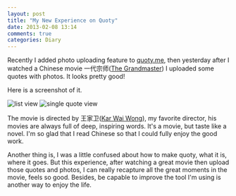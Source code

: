 ```yaml
---
layout: post
title: "My New Experience on Quoty"
date: 2013-02-08 13:14
comments: true
categories: Diary
---
```


Recently I added photo uploading feature to [quoty.me](http://quoty.me), then yesterday after I watched a Chinese movie 一代宗师([The Grandmaster](http://www.imdb.com/title/tt1462900/)) I uploaded some quotes with photos. It looks pretty good!

Here is a screenshot of it.

![list view](http://cdn.kinopyo.com/images/quoty_screenshot.png)
![single quote view](http://cdn.kinopyo.com/images/quoty_screenshot2.png)

The movie is directed by 王家卫([Kar Wai Wong](http://www.imdb.com/name/nm0939182/)), my favorite director, his movies are always full of deep, inspiring words. It's a movie, but taste like a novel. I'm so glad that I read Chinese so that I could fully enjoy the good work.

Another thing is, I was a little confused about how to make quoty, what it is, where it goes. But this experience, after watching a great movie then upload those quotes and photos, I can really recapture all the great moments in the movie, feels so good. Besides, be capable to improve the tool I'm using is another way to enjoy the life.